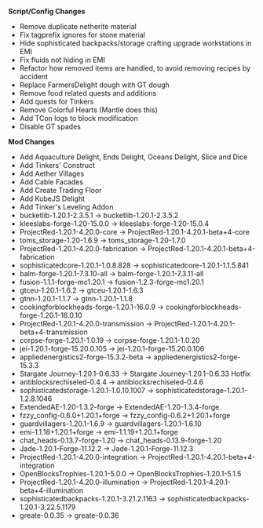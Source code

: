 **Script/Config Changes**
- Remove duplicate netherite material
- Fix tagprefix ignores for stone material
- Hide sophisticated backpacks/storage crafting upgrade workstations in EMI
- Fix fluids not hiding in EMI
- Refactor how removed items are handled, to avoid removing recipes by accident
- Replace FarmersDelight dough with GT dough
- Remove food related quests and additions
- Add quests for Tinkers
- Remove Colorful Hearts (Mantle does this)
- Add TCon logs to block modification
- Disable GT spades

**Mod Changes**
- Add Aquaculture Delight, Ends Delight, Oceans Delight, Slice and Dice
- Add Tinkers' Construct
- Add Aether Villages
- Add Cable Facades
- Add Create Trading Floor
- Add KubeJS Delight
- Add Tinker's Leveling Addon
- bucketlib-1.20.1-2.3.5.1 -> bucketlib-1.20.1-2.3.5.2
- kleeslabs-forge-1.20-15.0.0 -> kleeslabs-forge-1.20-15.0.4
- ProjectRed-1.20.1-4.20.0-core -> ProjectRed-1.20.1-4.20.1-beta+4-core
- toms_storage-1.20-1.6.9 -> toms_storage-1.20-1.7.0
- ProjectRed-1.20.1-4.20.0-fabrication -> ProjectRed-1.20.1-4.20.1-beta+4-fabrication
- sophisticatedcore-1.20.1-1.0.8.828 -> sophisticatedcore-1.20.1-1.1.5.841
- balm-forge-1.20.1-7.3.10-all -> balm-forge-1.20.1-7.3.11-all
- fusion-1.1.1-forge-mc1.20.1 -> fusion-1.2.3-forge-mc1.20.1
- gtceu-1.20.1-1.6.2 -> gtceu-1.20.1-1.6.3
- gtnn-1.20.1-1.1.7 -> gtnn-1.20.1-1.1.8
- cookingforblockheads-forge-1.20.1-16.0.9 -> cookingforblockheads-forge-1.20.1-16.0.10
- ProjectRed-1.20.1-4.20.0-transmission -> ProjectRed-1.20.1-4.20.1-beta+4-transmission
- corpse-forge-1.20.1-1.0.19 -> corpse-forge-1.20.1-1.0.20
- jei-1.20.1-forge-15.20.0.105 -> jei-1.20.1-forge-15.20.0.106
- appliedenergistics2-forge-15.3.2-beta -> appliedenergistics2-forge-15.3.3
- Stargate Journey-1.20.1-0.6.33 -> Stargate Journey-1.20.1-0.6.33 Hotfix
- antiblocksrechiseled-0.4.4 -> antiblocksrechiseled-0.4.6
- sophisticatedstorage-1.20.1-1.0.10.1007 -> sophisticatedstorage-1.20.1-1.2.8.1046
- ExtendedAE-1.20-1.3.2-forge -> ExtendedAE-1.20-1.3.4-forge
- fzzy_config-0.6.0+1.20.1+forge -> fzzy_config-0.6.2+1.20.1+forge
- guardvillagers-1.20.1-1.6.9 -> guardvillagers-1.20.1-1.6.10
- emi-1.1.18+1.20.1+forge -> emi-1.1.19+1.20.1+forge
- chat_heads-0.13.7-forge-1.20 -> chat_heads-0.13.9-forge-1.20
- Jade-1.20.1-Forge-11.12.2 -> Jade-1.20.1-Forge-11.12.3
- ProjectRed-1.20.1-4.20.0-integration -> ProjectRed-1.20.1-4.20.1-beta+4-integration
- OpenBlocksTrophies-1.20.1-5.0.0 -> OpenBlocksTrophies-1.20.1-5.1.5
- ProjectRed-1.20.1-4.20.0-illumination -> ProjectRed-1.20.1-4.20.1-beta+4-illumination
- sophisticatedbackpacks-1.20.1-3.21.2.1163 -> sophisticatedbackpacks-1.20.1-3.22.5.1179
- greate-0.0.35 -> greate-0.0.36